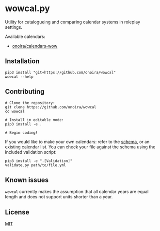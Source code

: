 # wowcal.py

Utility for catalogueing and comparing calendar systems in roleplay settings.

Available calendars:

- [onoira/calendars-wow](https://github.com/onoira/calendars-wow)

## Installation

    pip3 install "git+https://github.com/onoira/wowcal"
    wowcal --help

## Contributing

    # Clone the repository:
    git clone https://github.com/onoira/wowcal
    cd wowcal

    # Install in editable mode:
    pip3 install -e .

    # Begin coding!

If you would like to make your own calendars: refer to the [schema](schema.json), or an existing calendar list. You can check your file against the schema using the included validation script:

    pip3 install -e ".[Validation]"
    validate.py path/to/file.yml

## Known issues

`wowcal` currently makes the assumption that all calendar years are equal length and does not support units shorter than a year.

## License

[MIT](LICENSE)
